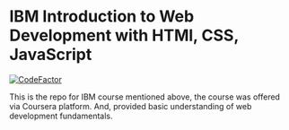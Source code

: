 # IBM Introduction to Web Development with HTMl, CSS, JavaScript

[![CodeFactor](https://www.codefactor.io/repository/github/mubashirjamali101/ibm-introduction-to-web-development-with-html-css-javascript/badge/master)](https://www.codefactor.io/repository/github/mubashirjamali101/ibm-introduction-to-web-development-with-html-css-javascript/overview/master)

This is the repo for IBM course mentioned above, the course was offered via Coursera platform. And, provided basic understanding of web development fundamentals.
